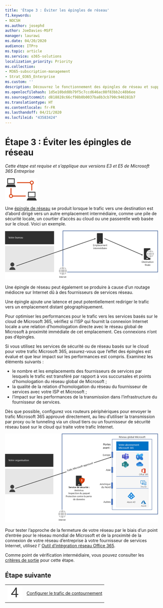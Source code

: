 ```yaml
---
title: 'Étape 3 : Éviter les épingles de réseau'
f1.keywords:
- NOCSH
ms.author: josephd
author: JoeDavies-MSFT
manager: laurawi
ms.date: 04/20/2020
audience: ITPro
ms.topic: article
ms.service: o365-solutions
localization_priority: Priority
ms.collection:
- M365-subscription-management
- Strat_O365_Enterprise
ms.custom: ''
description: Découvrez le fonctionnement des épingles de réseau et supprimez-les pour obtenir de meilleures performances.
ms.openlocfilehash: 1d5e10bdd8b79f5c7ccd646ac08f83bb2c48b6ee
ms.sourcegitcommit: d818828c66cf98b0b0037ba8b3cb790c940281b7
ms.translationtype: HT
ms.contentlocale: fr-FR
ms.lasthandoff: 04/21/2020
ms.locfileid: "43583424"
---
```

# <a name="step-3-avoid-network-hairpins"></a>Étape 3 : Éviter les épingles de réseau

*Cette étape est requise et s’applique aux versions E3 et E5 de Microsoft 365 Entreprise*

![Phase 1 : Mise en réseau](../media/deploy-foundation-infrastructure/networking_icon-small.png)

Une [épingle de réseau](https://docs.microsoft.com/office365/enterprise/office-365-network-connectivity-principles#BKMK_P3) se produit lorsque le trafic vers une destination est d’abord dirigé vers un autre emplacement intermédiaire, comme une pile de sécurité locale, un courtier d’accès au cloud ou une passerelle web basée sur le cloud. Voici un exemple.

![Exemple d’épingle de réseau](../media/networking-avoid-network-hairpins/network-hairpin-example.png)

Une épingle de réseau peut également se produire à cause d’un routage médiocre sur Internet dû à des fournisseurs de services réseau. 

Une épingle ajoute une latence et peut potentiellement rediriger le trafic vers un emplacement distant géographiquement.

Pour optimiser les performances pour le trafic vers les services basés sur le cloud de Microsoft 365, vérifiez si l’ISP qui fournit la connexion Internet locale a une relation d’homologation directe avec le réseau global de Microsoft à proximité immédiate de cet emplacement. Ces connexions n’ont pas d’épingles.

Si vous utilisez les services de sécurité ou de réseau basés sur le cloud pour votre trafic Microsoft 365, assurez-vous que l’effet des épingles est évalué et que leur impact sur les performances est compris. Examinez les éléments suivants :

- le nombre et les emplacements des fournisseurs de services par lesquels le trafic est transféré par rapport à vos succursales et points d’homologation du réseau global de Microsoft ; 
- la qualité de la relation d’homologation du réseau du fournisseur de services avec votre ISP et Microsoft ; 
- l’impact sur les performances de la transmission dans l’infrastructure du fournisseur de services.

Dès que possible, configurez vos routeurs périphériques pour envoyer le trafic Microsoft 365 approuvé directement, au lieu d’utiliser la transmission par proxy ou le tunneling via un cloud tiers ou un fournisseur de sécurité réseau basé sur le cloud qui traite votre trafic Internet. 

![Exemple de contournement d’épingle de réseau](../media/networking-avoid-network-hairpins/bypassing-network-hairpin.png)

Pour tester l’approche de la fermeture de votre réseau par le biais d’un point d’entrée pour le réseau mondial de Microsoft et de la proximité de la connexion de votre réseau d’entreprise à votre fournisseur de services Internet, utilisez l’ [Outil d’intégration réseau Office 365](https://connectivity.office.com/).

Comme point de vérification intermédiaire, vous pouvez consulter les [critères de sortie](networking-exit-criteria.md#crit-networking-step3) pour cette étape.

## <a name="next-step"></a>Étape suivante

|||
|:-------|:-----|
|![Étape 4](../media/stepnumbers/Step4.png)|[Configurer le trafic de contournement](networking-configure-proxies-firewalls.md)|
